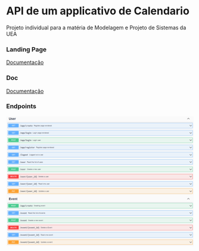 # API de um applicativo de Calendario
Projeto individual para a matéria de Modelagem e Projeto de Sistemas da UEA

### Landing Page
<a href="https://agenda-mps.my.canva.site/">Documentação</a> 


### Doc
<a href="https://wdmelosatanana.github.io/Agenda-App/">Documentação</a> 

### Endpoints
![img](https://github.com/wdMeloSatanana/callendar-api-mps/blob/main/images/Untitled.png?raw=true)
